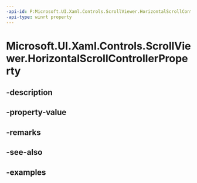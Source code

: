 ```yaml
---
-api-id: P:Microsoft.UI.Xaml.Controls.ScrollViewer.HorizontalScrollControllerProperty
-api-type: winrt property
---
```


# Microsoft.UI.Xaml.Controls.ScrollViewer.HorizontalScrollControllerProperty

<!--
public static Windows.UI.Xaml.DependencyProperty HorizontalScrollControllerProperty { get; }
-->


## -description

## -property-value

## -remarks

## -see-also

## -examples


